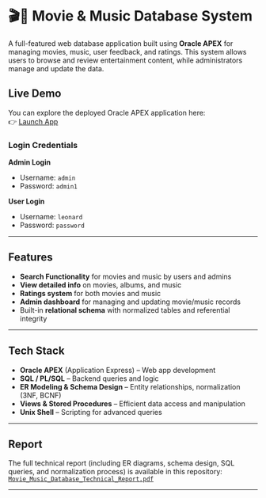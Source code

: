 # 🎬🎵 Movie & Music Database System

A full-featured web database application built using **Oracle APEX** for managing movies, music, user feedback, and ratings. This system allows users to browse and review entertainment content, while administrators manage and update the data.

## Live Demo

You can explore the deployed Oracle APEX application here:  
👉 [Launch App](https://apex.oracle.com/pls/apex/r/cps510/test10878/login?session=7543515860665)

### Login Credentials

**Admin Login**  
- Username: `admin`  
- Password: `admin1`

**User Login**  
- Username: `leonard`  
- Password: `password`

---

## Features

- **Search Functionality** for movies and music by users and admins
- **View detailed info** on movies, albums, and music
- **Ratings system** for both movies and music
- **Admin dashboard** for managing and updating movie/music records
- Built-in **relational schema** with normalized tables and referential integrity

---

## Tech Stack

- **Oracle APEX** (Application Express) – Web app development
- **SQL / PL/SQL** – Backend queries and logic
- **ER Modeling & Schema Design** – Entity relationships, normalization (3NF, BCNF)
- **Views & Stored Procedures** – Efficient data access and manipulation
- **Unix Shell** – Scripting for advanced queries

---

## Report

The full technical report (including ER diagrams, schema design, SQL queries, and normalization process) is available in this repository: [`Movie_Music_Database_Technical_Report.pdf`](./Movie_Music_Database_Technical_Report.pdf)

---


